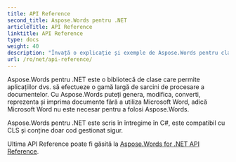 ```yaml
---
title: API Reference
second_title: Aspose.Words pentru .NET
articleTitle: API Reference
linktitle: API Reference
type: docs
weight: 40
description: "Învață o explicație și exemple de Aspose.Words pentru clasele .NET și metode pentru generare, conversie, modificare, redare și imprimare a documentelor fără a utiliza Microsoft Word."
url: /ro/net/api-reference/
---
```


Aspose.Words pentru .NET este o bibliotecă de clase care permite aplicațiilor dvs. să efectueze o gamă largă de sarcini de procesare a documentelor. Cu Aspose.Words puteți genera, modifica, converti, reprezenta și imprima documente fără a utiliza Microsoft Word, adică Microsoft Word nu este necesar pentru a folosi Aspose.Words.

Aspose.Words pentru .NET este scris în întregime în C#, este compatibil cu CLS și conține doar cod gestionat sigur.

Ultima API Reference poate fi găsită la [Aspose.Words for .NET API Reference](https://reference.aspose.com/words/net/).

